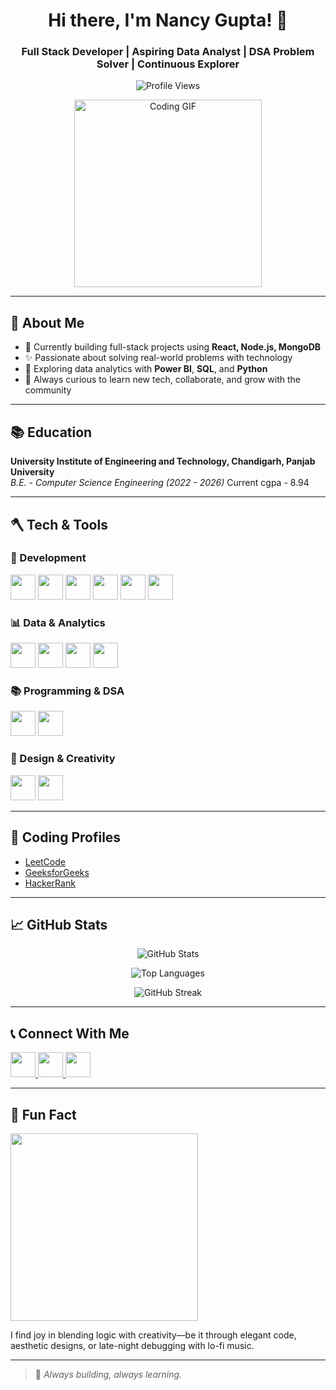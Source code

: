 <h1 align="center">Hi there, I'm Nancy Gupta! 👋</h1>
<h3 align="center">Full Stack Developer | Aspiring Data Analyst | DSA Problem Solver | Continuous Explorer</h3>

<p align="center">
  <img src="https://komarev.com/ghpvc/?username=nancy0801&label=Profile%20views&color=0e75b6&style=flat" alt="Profile Views" />
</p>

<p align="center">
  <img src="https://i.pinimg.com/originals/9d/cb/36/9dcb36579d4518b31451906466dc735d.gif" width="300" alt="Coding GIF">
</p>

---

## 📄 About Me

- 💼 Currently building full-stack projects using **React, Node.js, MongoDB**
- ✨ Passionate about solving real-world problems with technology
- 🧐 Exploring data analytics with **Power BI**, **SQL**, and **Python**
- 🚀 Always curious to learn new tech, collaborate, and grow with the community

---

## 📚 Education

**University Institute of Engineering and Technology, Chandigarh, Panjab University**  
*B.E. - Computer Science Engineering (2022 - 2026)*
Current cgpa - 8.94

---

## 🪓 Tech & Tools

### 🚀 Development
<p>
  <img src="https://cdn.jsdelivr.net/gh/devicons/devicon/icons/react/react-original.svg" width="40" />
  <img src="https://cdn.jsdelivr.net/gh/devicons/devicon/icons/nodejs/nodejs-original.svg" width="40" />
  <img src="https://cdn.jsdelivr.net/gh/devicons/devicon/icons/mongodb/mongodb-original.svg" width="40" />
  <img src="https://cdn.jsdelivr.net/gh/devicons/devicon/icons/git/git-original.svg" width="40" />
  <img src="https://www.vectorlogo.zone/logos/getpostman/getpostman-icon.svg" width="40" />
  <img src="https://cdn.jsdelivr.net/gh/devicons/devicon/icons/nextjs/nextjs-original.svg" width="40" />
</p>

### 📊 Data & Analytics
<p>
  <img src="https://cdn.jsdelivr.net/gh/devicons/devicon/icons/mysql/mysql-original-wordmark.svg" width="40" />
  <img src="https://cdn.jsdelivr.net/gh/devicons/devicon/icons/python/python-original.svg" width="40" />
  <img src="https://img.icons8.com/color/48/power-bi.png" width="40"/>
  <img src="https://cdn.jsdelivr.net/gh/devicons/devicon/icons/pandas/pandas-original.svg" width="40" />
</p>

### 📚 Programming & DSA
<p>
  <img src="https://cdn.jsdelivr.net/gh/devicons/devicon/icons/java/java-original.svg" width="40" />
  <img src="https://img.icons8.com/external-tal-revivo-filled-tal-revivo/48/external-coding-interview-platform-for-technical-interview-preparation-logo-filled-tal-revivo.png" width="40" />
</p>

### 🎨 Design & Creativity
<p>
  <img src="https://www.vectorlogo.zone/logos/figma/figma-icon.svg" width="40" />
  <img src="https://img.icons8.com/color/48/canva.png" width="40" />
</p>

---

## 🌟 Coding Profiles

- [LeetCode](https://leetcode.com/u/nancy_08/)
- [GeeksforGeeks](https://www.geeksforgeeks.org/user/nancygx4vf/)
- [HackerRank](https://www.hackerrank.com/nancyg8029)

---

## 📈 GitHub Stats

<p align="center">
  <img src="https://github-readme-stats.vercel.app/api?username=nancy0801&show_icons=true&theme=default" alt="GitHub Stats" />
</p>
<p align="center">
  <img src="https://github-readme-stats.vercel.app/api/top-langs/?username=nancy0801&layout=compact&theme=default" alt="Top Languages" />
</p>
<p align="center">
  <img src="https://github-readme-streak-stats.herokuapp.com/?user=nancy0801" alt="GitHub Streak" />
</p>

---

## 📞 Connect With Me

<p align="left">
  <a href="https://www.linkedin.com/in/nancy-gupta-784b5025a/" target="_blank">
    <img src="https://raw.githubusercontent.com/rahuldkjain/github-profile-readme-generator/master/src/images/icons/Social/linked-in-alt.svg" width="40" />
  </a>
  <a href="mailto:nancyg8029@gmail.com" target="_blank">
    <img src="https://img.icons8.com/color/48/gmail--v1.png" width="40" />
  </a>
  <a href="https://github.com/nancy0801" target="_blank">
    <img src="https://cdn.jsdelivr.net/gh/devicons/devicon/icons/github/github-original.svg" width="40" />
  </a>
</p>

---

## 🤔 Fun Fact
<img src="https://media.giphy.com/media/du3J3cXyzhj75IOgvA/giphy.gif" width="300" />

I find joy in blending logic with creativity—be it through elegant code, aesthetic designs, or late-night debugging with lo-fi music.

---

> 🌟 *Always building, always learning.*
